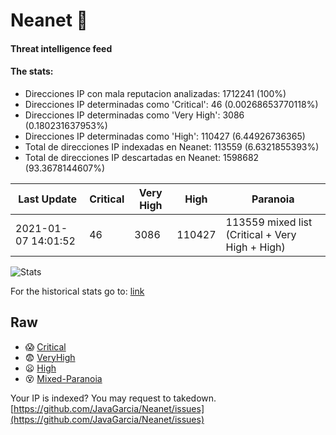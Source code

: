 # Neanet :hocho:
#### Threat intelligence feed
#### The stats:

- Direcciones IP con mala reputacion analizadas: 1712241 (100%)
- Direcciones IP determinadas como 'Critical':  46 (0.00268653770118%)
- Direcciones IP determinadas como 'Very High':  3086 (0.180231637953%)
- Direcciones IP determinadas como 'High':  110427 (6.44926736365)
- Total de direcciones IP indexadas en Neanet:  113559 (6.6321855393%)
- Total de direcciones IP descartadas en Neanet:  1598682 (93.3678144607%)

| Last Update | Critical | Very High | High | Paranoia |
| --- | --- | --- | --- | --- |
| 2021-01-07 14:01:52 | 46 | 3086 | 110427 | 113559 mixed list (Critical + Very High + High)|

![Stats](https://docs.google.com/spreadsheets/d/e/2PACX-1vSnaNMIXVabIpDJjufMlzH7poXnshF3mgd8Is1g9ytUEzVsP5my4Trn8f-xkoLLQ38xpL3HtmUexLo6/pubchart?oid=501124687&format=image)

For the historical stats go to: [link](/stats.csv)
## Raw
- :scream: [Critical](https://raw.githubusercontent.com/JavaGarcia/Neanet/master/blacklists/neanet_critical.txt)
- :fearful: [VeryHigh](https://raw.githubusercontent.com/JavaGarcia/Neanet/master/blacklists/neanet_veryHigh.txtt)
- :frowning: [High](https://raw.githubusercontent.com/JavaGarcia/Neanet/master/blacklists/neanet_high.txt)
- :dizzy_face: [Mixed-Paranoia](https://raw.githubusercontent.com/JavaGarcia/Neanet/master/blacklists/neanet_all.txt)


Your IP is indexed? You may request to takedown. [https://github.com/JavaGarcia/Neanet/issues](https://github.com/JavaGarcia/Neanet/issues)




























































































































































































































































































































































































































































































































































































































































































































































































































































































































































































































































































































































































































































































































































































































































































































































































































































































































































































































































































































































































































































































































































































































































































































































































































































































































































































































































































































































































































































































































































































































































































































































































































































































































































































































































